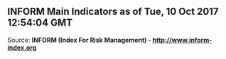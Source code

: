 ## INFORM Main Indicators as of Tue, 10 Oct 2017 12:54:04 GMT

Source: **INFORM (Index For Risk Management) - http://www.inform-index.org**